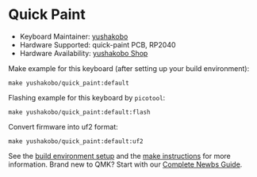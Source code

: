 # Quick Paint

* Keyboard Maintainer: [yushakobo](https://github.com/yushakobo)
* Hardware Supported: quick-paint PCB, RP2040
* Hardware Availability: [yushakobo Shop](https://shop.yushakobo.jp)

Make example for this keyboard (after setting up your build environment):

    make yushakobo/quick_paint:default

Flashing example for this keyboard by `picotool`:

    make yushakobo/quick_paint:default:flash

Convert firmware into uf2 format:

    make yushakobo/quick_paint:default:uf2

See the [build environment setup](https://docs.qmk.fm/#/getting_started_build_tools) and the [make instructions](https://docs.qmk.fm/#/getting_started_make_guide) for more information. Brand new to QMK? Start with our [Complete Newbs Guide](https://docs.qmk.fm/#/newbs).
